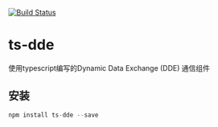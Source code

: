 [![Build Status](https://travis-ci.org/zlq4863947/ts-dde.svg?branch=master)](https://travis-ci.org/zlq4863947/ts-dde.svg)

# ts-dde
使用typescript编写的Dynamic Data Exchange (DDE) 通信组件

## 安装

```js
npm install ts-dde --save
```